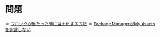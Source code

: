 # 問題

＊ [ブロックが当たった時に巨大化する方法](./PitagoraGame/Block_BiG.md)
＊ [Package ManagerがMy Assetsを認識しない](./ALL/MyAssets.md)